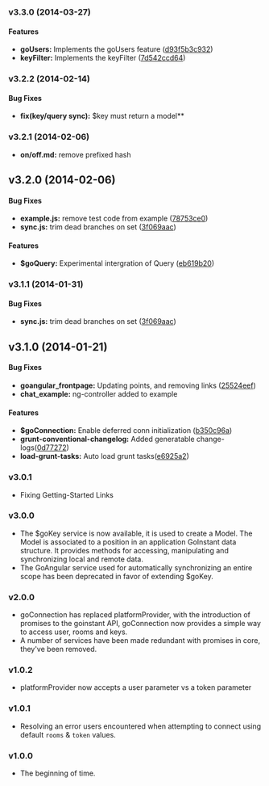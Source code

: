 <a name="v3.3.0"></a>
### v3.3.0 (2014-03-27)

#### Features

* **goUsers:** Implements the goUsers feature ([d93f5b3c932](https://github.com/goinstant/goangular/commit/d93f5b3c932f130392735843a566c640820b61af))
* **keyFilter:** Implements the keyFilter ([7d542ccd64](https://github.com/goinstant/goangular/commit/7d542ccd648331aa8a2ca5fb2325e093ababbc59))

<a name="v3.2.2"></a>
### v3.2.2 (2014-02-14)

#### Bug Fixes

* **fix(key/query sync):** $key must return a model**

<a name="v3.2.1"></a>
### v3.2.1 (2014-02-06)

* **on/off.md:** remove prefixed hash

<a name="v3.2.0"></a>
## v3.2.0 (2014-02-06)


#### Bug Fixes

* **example.js:** remove test code from example ([78753ce0](http://github.com/goinstant/goangular/commit/78753ce07af511d4e0c82d797b0b97a7ed293cdd))
* **sync.js:** trim dead branches on set ([3f069aac](http://github.com/goinstant/goangular/commit/3f069aac59b12f3aacec6146ac56d1c792d5548c))


#### Features

* **$goQuery:** Experimental intergration of Query ([eb619b20](http://github.com/goinstant/goangular/commit/eb619b2048a091f9af2e1f8ac5c3c5b47cae27ad))

<a name="v3.1.1"></a>
### v3.1.1 (2014-01-31)


#### Bug Fixes

* **sync.js:** trim dead branches on set ([3f069aac](http://github.com/goinstant/goangular/commit/3f069aac59b12f3aacec6146ac56d1c792d5548c))

<a name="v3.1.0"></a>
## v3.1.0 (2014-01-21)


#### Bug Fixes

* **goangular_frontpage:** Updating points, and removing links ([25524eef](http://github.com/goinstant/goangular/commit/25524eefefef2767277e1079a3a820d4f817505b))
* **chat_example:** ng-controller added to example


#### Features

* **$goConnection:** Enable deferred conn initialization ([b350c96a](http://github.com/goinstant/goangular/commit/b350c96a22b620bd820da22f0d6bebd3901206dd))
* **grunt-conventional-changelog:** Added generatable change-logs([0d77272](https://github.com/PascalPrecht/goangular/commit/0d77272ca388b9aea15844f638e3dcfdee91e5ed))
* **load-grunt-tasks:** Auto load grunt tasks([e6925a2](https://github.com/PascalPrecht/goangular/commit/e6925a23917729a6beffe6b57ded2052d66c683b))

### v3.0.1

- Fixing Getting-Started Links

### v3.0.0

- The $goKey service is now available, it is used to create a Model.  The Model
is associated to a position in an application GoInstant data structure.  It provides
methods for accessing, manipulating and synchronizing local and remote data.
- The GoAngular service used for automatically synchronizing an entire scope
has been deprecated in favor of extending $goKey.

### v2.0.0

- goConnection has replaced platformProvider, with the introduction of promises
to the goinstant API, goConnection now provides a simple way to access user,
rooms and keys.
- A number of services have been made redundant with promises in core, they've been removed.

### v1.0.2

- platformProvider now accepts a user parameter vs a token parameter

### v1.0.1

- Resolving an error users encountered when attempting to connect using default `rooms` & `token` values.

### v1.0.0

- The beginning of time.
